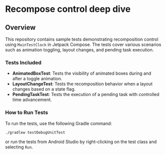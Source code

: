 # Recompose control deep dive

## Overview

This repository contains sample tests demonstrating recomposition control using `MainTestClock` in Jetpack Compose. The tests cover various scenarios such as animation toggling, layout changes, and pending task execution.

### Tests Included

- **AnimatedBoxTest**: Tests the visibility of animated boxes during and after a toggle animation.
- **LayoutChangeTest**: Tests the recomposition behavior when a layout changes based on a state flag.
- **PendingTaskTest**: Tests the execution of a pending task with controlled time advancement.

### How to Run Tests

To run the tests, use the following Gradle command:

```sh
./gradlew testDebugUnitTest
```

or run the tests from Android Studio by right-clicking on the test class and selecting `Run`.
